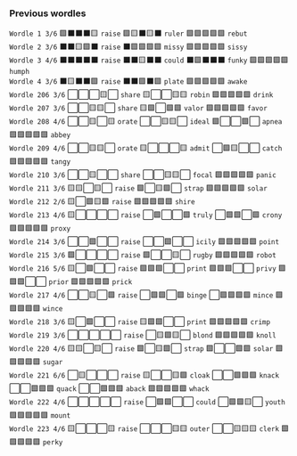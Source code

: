 ### Previous wordles

`Wordle 1 3/6`
🟩⬛⬛⬛🟨 `raise`
🟩🟨⬛🟨⬛ `ruler`
🟩🟩🟩🟩🟩 `rebut`
<br>
`Wordle 2 3/6`
⬛⬛🟨🟩⬛ `raise`
⬛🟩🟩🟩🟩 `missy`
🟩🟩🟩🟩🟩 `sissy`
<br>
`Wordle 3 4/6`
⬛⬛⬛⬛⬛ `raise`
⬛⬛🟨⬛⬛ `could`
⬛🟩⬛⬛⬛ `funky`
🟩🟩🟩🟩🟩 `humph`
<br>
`Wordle 4 3/6`
⬛🟨⬛⬛🟩 `raise`
⬛⬛🟩⬛🟩 `plate`
🟩🟩🟩🟩🟩 `awake`
<br>
`Wordle 206 3/6`
⬜⬜⬜🟨⬜ `share`
🟨⬜⬜🟨🟨 `robin`
🟩🟩🟩🟩🟩 `drink`
<br>
`Wordle 207 3/6`
⬜⬜🟨🟨⬜ `share`
🟨🟩⬜🟩🟩 `valor`
🟩🟩🟩🟩🟩 `favor`
<br>
`Wordle 208 4/6`
⬜⬜🟨⬜🟨 `orate`
⬜⬜🟨🟨⬜ `ideal`
🟩⬜⬜🟩⬜ `apnea`
🟩🟩🟩🟩🟩 `abbey`
<br>
`Wordle 209 4/6`
⬜⬜🟨🟨⬜ `orate`
🟨⬜⬜⬜🟨 `admit`
⬜🟩🟨⬜⬜ `catch`
🟩🟩🟩🟩🟩 `tangy`
<br>
`Wordle 210 3/6`
⬜⬜🟨⬜⬜ `share`
⬜⬜🟨🟨⬜ `focal`
🟩🟩🟩🟩🟩 `panic`
<br>
`Wordle 211 3/6`
🟨🟨⬜🟨⬜ `raise`
🟩⬜🟨🟩⬜ `strap`
🟩🟩🟩🟩🟩 `solar`
<br>
`Wordle 212 2/6`
🟨⬜🟩🟨🟩 `raise`
🟩🟩🟩🟩🟩 `shire`
<br>
`Wordle 213 4/6`
🟨⬜⬜⬜⬜ `raise`
⬜🟩⬜⬜🟩 `truly`
⬜🟩🟩⬜🟩 `crony`
🟩🟩🟩🟩🟩 `proxy`
<br>
`Wordle 214 3/6`
⬜⬜🟩⬜⬜ `raise`
⬜⬜🟩⬜⬜ `icily`
🟩🟩🟩🟩🟩 `point`
<br>
`Wordle 215 3/6`
🟩⬜⬜⬜⬜ `raise`
🟩⬜⬜🟨⬜ `rugby`
🟩🟩🟩🟩🟩 `robot`
<br>
`Wordle 216 5/6`
🟨⬜🟩⬜⬜ `raise`
🟩🟩🟩⬜⬜ `print`
🟩🟩🟩⬜⬜ `privy`
🟩🟩🟩⬜⬜ `prior`
🟩🟩🟩🟩🟩 `prick`
<br>
`Wordle 217 4/6`
⬜⬜🟨⬜🟩 `raise`
⬜🟩🟩⬜🟩 `binge`
⬜🟩🟩🟩🟩 `mince`
🟩🟩🟩🟩🟩 `wince`
<br>
`Wordle 218 3/6`
🟨⬜🟩⬜⬜ `raise`
🟨🟩🟩⬜⬜ `print`
🟩🟩🟩🟩🟩 `crimp`
<br>
`Wordle 219 3/6`
⬜⬜⬜⬜⬜ `raise`
⬜🟨🟩🟨⬜ `blond`
🟩🟩🟩🟩🟩 `knoll`
<br>
`Wordle 220 4/6`
🟨🟨⬜🟨⬜ `raise`
🟩⬜🟨🟩⬜ `strap`
🟩⬜⬜🟩🟩 `solar`
🟩🟩🟩🟩🟩 `sugar`
<br>
`Wordle 221 6/6`
⬜🟨⬜⬜⬜ `raise`
🟨⬜⬜🟨🟩 `cloak`
⬜⬜🟩🟩🟩 `knack`
⬜⬜🟩🟩🟩 `quack`
⬜⬜🟩🟩🟩 `aback`
🟩🟩🟩🟩🟩 `whack`
<br>
`Wordle 222 4/6`
⬜⬜⬜⬜⬜ `raise`
⬜🟩🟩⬜⬜ `could`
⬜🟩🟩🟨⬜ `youth`
🟩🟩🟩🟩🟩 `mount`
<br>
`Wordle 223 4/6`
🟨⬜⬜⬜🟨 `raise`
⬜⬜⬜🟨🟨 `outer`
⬜⬜🟨🟨🟨 `clerk`
🟩🟩🟩🟩🟩 `perky`
<br>
<br>
<br>
<br>
<br>
<br>
<br>
<br>
<br>
<br>
<br>
<br>
<br>
<br>
<br>
<br>
<br>
<br>
<br>
<br>
<br>
<br>
<br>
<br>
<br>
<br>
<br>
<br>
<br>
<br>
<br>
<br>
<br>
<br>
<br>
<br>
<br>
<br>
<br>
<br>